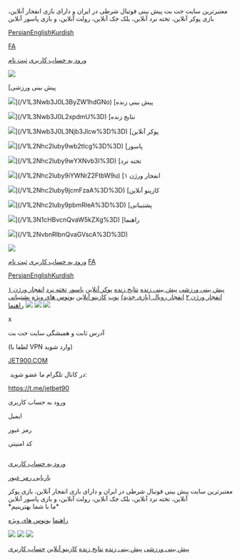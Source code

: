 معتبر‌ترین سایت جت بت پیش بینی‌ فوتبال شرطی در ایران و دارای بازی انفجار آنلاین، بازی پوکر آنلاین، تخته نرد آنلاین، بلک جک آنلاین، رولت آنلاین، و بازی پاسور آنلاین







 
 


 




[Persian](javascript:;)[English](javascript:;)[Kurdish](javascript:;)

[FA](javascript:;)

[ورود به حساب کاربری](/V1L3VzZXIvbG9naW4%3D)
[ثبت نام](/V1L3VzZXIvc2lnbnVw)

[![](/image/aHR0cDovL2NsMjNmaWxlcy5zMy5ldS1jZW50cmFsLTEuYW1hem9uYXdzLmNvbS9hc3NldHMvMjAxOTAxLzE1NDc2ODQyMTUtODgwOC01NDQ3LnBuZ0BjNDM4Y2MzODJmZjBjZTgxMDhmMWVkOGExMDg5ZWU1NQ%3D%3D)](/)

[پیش بینی ورزشی

![](/candy/assets/icons/top-bar/sport.png)](/V1L3Nwb3J0L3ByZW1hdGNo)
[پیش بینی زنده

![](/candy/assets/icons/top-bar/live.png)](/V1L3Nwb3J0L2xpdmU%3D)
[نتایج زنده

![](/candy/assets/icons/top-bar/scores.png)](/V1L3Nwb3J0L3Njb3Jlcw%3D%3D)
[پوکر آنلاین

![](/candy/assets/icons/top-bar/poker.png)](/V1L2Nhc2luby9wb2tlcg%3D%3D) [پاسور

![](/candy/assets/icons/top-bar/pasoor.png)](/V1L2Nhc2luby9wYXNvb3I%3D) [تخته نرد

![](/candy/assets/icons/top-bar/backgammon.png)](/V1L2Nhc2luby9iYWNrZ2FtbW9u)
[انفجار ورژن ۱

![](/candy/assets/icons/top-bar/crash.png)](/V1L2Nhc2luby9jcmFzaA%3D%3D)
[کازینو آنلاین

![](/candy/assets/icons/top-bar/casroom.png)](/V1L2Nhc2luby9pbmRleA%3D%3D)
[پشتیبانی

![](/candy/assets/icons/top-bar/support.png)](/V1L3N1cHBvcnQvaW5kZXg%3D)
[راهنما

![](/candy/assets/icons/top-bar/help.png)](/V1L2NvbnRlbnQvaGVscA%3D%3D)

[![](/image/aHR0cDovL2NsMjNmaWxlcy5zMy5ldS1jZW50cmFsLTEuYW1hem9uYXdzLmNvbS9hc3NldHMvMjAxOTAxLzE1NDc2ODQyMTUtODgwOC01NDQ3LnBuZ0BjNDM4Y2MzODJmZjBjZTgxMDhmMWVkOGExMDg5ZWU1NQ%3D%3D)](/V1L2RlZmF1bHQ%3D)

[ورود به حساب کاربری](/V1L3VzZXIvbG9naW4%3D)
[ثبت نام](/V1L3VzZXIvc2lnbnVw)
[FA](javascript:;)

[Persian](javascript:;)[English](javascript:;)[Kurdish](javascript:;)

[پیش بینی ورزشی](/V1L3Nwb3J0L3ByZW1hdGNo)
[پیش بینی زنده](/V1L3Nwb3J0L2xpdmU%3D)
[نتایج زنده](/V1L3Nwb3J0L3Njb3Jlcw%3D%3D)
[پوکر آنلاین](/V1L2Nhc2luby9wb2tlcg%3D%3D) [پاسور](/V1L2Nhc2luby9wYXNvb3I%3D) [تخته نرد](/V1L2Nhc2luby9iYWNrZ2FtbW9u) [انفجار ورژن ۱](/V1L2Nhc2luby9jcmFzaA%3D%3D) [انفجار ورژن ۲](/V1L2Nhc2luby9zcGdtMDQ%3D) [انفجار‌ رویال (بازی جدید)](/V1L2Nhc2luby9zcGdtMDU%3D)  [پوپ](/V1L2Nhc2luby9zcGdtMDI%3D) [کازینو آنلاین](/V1L2Nhc2luby9pbmRleA%3D%3D)
[بونوس های ویژه](/V1L2NvbnRlbnQvcHJvbW90aW9ucw%3D%3D) [پشتیبانی](/V1L3N1cHBvcnQvaW5kZXg%3D)
[راهنما](/V1L2NvbnRlbnQvaGVscA%3D%3D)
[![](/image/aHR0cDovL2NsMjNmaWxlcy5zMy5ldS1jZW50cmFsLTEuYW1hem9uYXdzLmNvbS9iYW5uZXJzLzIwMTkwMi8xNTUwNTE1NjgzLTc5NjMtMTM5My5wbmdAMWUyYTFiN2RlYjBiMmFhNjY5NzExY2NjY2Y3MmEzZjA%3D)](https://8sf9r7.buzz/dl/jetbet.apk)
[![](/image/aHR0cDovL2NsMjNmaWxlcy5zMy5ldS1jZW50cmFsLTEuYW1hem9uYXdzLmNvbS9iYW5uZXJzLzIwMTkwMS8xNTQ3OTUwMDAzLTM1MDktODI5My5wbmdAMzA3YzEwZTY3NmEzMjBhYzQ1YTc0MjA2M2IxYzMwODM%3D)](https://instagram.com/jetb90)
[![](/image/aHR0cDovL2NsMjNmaWxlcy5zMy5ldS1jZW50cmFsLTEuYW1hem9uYXdzLmNvbS9iYW5uZXJzLzIwMTkwMS8xNTQ3OTQ5OTY1LTE0MjktMjI1Ny5wbmdAYTJhMThlNzZiMTRkYmQ2YWYyODU4OTdkYWJiYzM0Njc%3D)](https://t.me/jetbet90)

x

آدرس ثابت و همیشگی سایت جت بت

(لطفا با VPN وارد شوید)

[JET900.COM](https://jet900.com)

 در کانال تلگرام ما عضو شوید:

<https://t.me/jetbet90>

ورود به حساب کاربری

ایمیل

رمز عبور

کد امنیتی

![]()

[ورود به حساب کاربری](javascript:;)

[بازیابی رمز عبور](/user/reset)

معتبر‌ترین سایت پیش بینی‌ فوتبال شرطی در ایران و دارای بازی انفجار آنلاین، بازی پوکر آنلاین، تخته نرد آنلاین، بلک جک آنلاین، رولت آنلاین، و بازی پاسور آنلاین  
\*ما با شما بهترینیم\*

[راهنما](/V1L2NvbnRlbnQvaGVscA%3D%3D)
[بونوس های ویژه](/V1L2NvbnRlbnQvcHJvbW90aW9ucw%3D%3D)

[![](/image/aHR0cDovL2NsMjNmaWxlcy5zMy5ldS1jZW50cmFsLTEuYW1hem9uYXdzLmNvbS9iYW5uZXJzLzIwMTkwMi8xNTUwNTE1NjgzLTc5NjMtMTM5My5wbmdAMWUyYTFiN2RlYjBiMmFhNjY5NzExY2NjY2Y3MmEzZjA%3D)](https://8sf9r7.buzz/dl/jetbet.apk)
[![](/image/aHR0cDovL2NsMjNmaWxlcy5zMy5ldS1jZW50cmFsLTEuYW1hem9uYXdzLmNvbS9iYW5uZXJzLzIwMTkwMS8xNTQ3OTUwMDAzLTM1MDktODI5My5wbmdAMzA3YzEwZTY3NmEzMjBhYzQ1YTc0MjA2M2IxYzMwODM%3D)](https://instagram.com/jetb90)
[![](/image/aHR0cDovL2NsMjNmaWxlcy5zMy5ldS1jZW50cmFsLTEuYW1hem9uYXdzLmNvbS9iYW5uZXJzLzIwMTkwMS8xNTQ3OTQ5OTY1LTE0MjktMjI1Ny5wbmdAYTJhMThlNzZiMTRkYmQ2YWYyODU4OTdkYWJiYzM0Njc%3D)](https://t.me/jetbet90)

[پیش بینی ورزشی](/V1L3Nwb3J0L3ByZW1hdGNo)
[پیش بینی زنده](/V1L3Nwb3J0L2xpdmU%3D)
[نتایج زنده](/V1L3Nwb3J0L3Njb3Jlcw%3D%3D)
[کازینو آنلاین](/V1L2Nhc2luby9pbmRleA%3D%3D)
[حساب کاربری](/V1L3VzZXIvYWNjb3VudA%3D%3D)